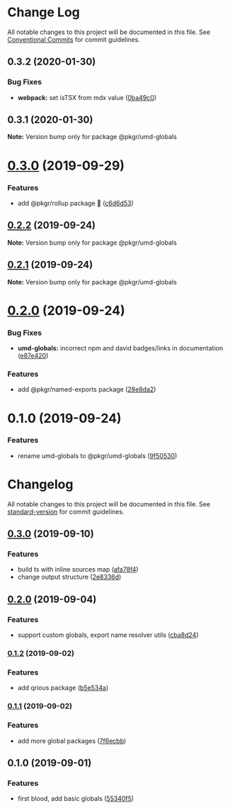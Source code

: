 # Change Log

All notable changes to this project will be documented in this file.
See [Conventional Commits](https://conventionalcommits.org) for commit guidelines.

## 0.3.2 (2020-01-30)


### Bug Fixes

* **webpack:** set isTSX from mdx value ([0ba49c0](https://github.com/rx-ts/pkgr/commit/0ba49c0e2a553e02afb62e6b655b9d90eb514cba))





## 0.3.1 (2020-01-30)

**Note:** Version bump only for package @pkgr/umd-globals





# [0.3.0](https://github.com/rx-ts/pkgr/compare/@pkgr/umd-globals@0.2.2...@pkgr/umd-globals@0.3.0) (2019-09-29)


### Features

* add @pkgr/rollup package :tada: ([c6d6d53](https://github.com/rx-ts/pkgr/commit/c6d6d53))





## [0.2.2](https://github.com/rx-ts/pkgr/compare/@pkgr/umd-globals@0.2.1...@pkgr/umd-globals@0.2.2) (2019-09-24)

**Note:** Version bump only for package @pkgr/umd-globals





## [0.2.1](https://github.com/rx-ts/pkgr/compare/@pkgr/umd-globals@0.2.0...@pkgr/umd-globals@0.2.1) (2019-09-24)

**Note:** Version bump only for package @pkgr/umd-globals





# [0.2.0](https://github.com/rx-ts/pkgr/compare/@pkgr/umd-globals@0.1.0...@pkgr/umd-globals@0.2.0) (2019-09-24)


### Bug Fixes

* **umd-globals:** incorrect npm and david badges/links in documentation ([e87e420](https://github.com/rx-ts/pkgr/commit/e87e420))


### Features

* add @pkgr/named-exports package ([28e8da2](https://github.com/rx-ts/pkgr/commit/28e8da2))





# 0.1.0 (2019-09-24)


### Features

* rename umd-globals to @pkgr/umd-globals ([9f50530](https://github.com/rx-ts/pkgr/commit/9f50530))





# Changelog

All notable changes to this project will be documented in this file. See [standard-version](https://github.com/conventional-changelog/standard-version) for commit guidelines.

## [0.3.0](https://github.com/JounQin/umd-globals/compare/v0.2.0...v0.3.0) (2019-09-10)

### Features

- build ts with inline sources map ([afa78f4](https://github.com/JounQin/umd-globals/commit/afa78f4))
- change output structure ([2e8336d](https://github.com/JounQin/umd-globals/commit/2e8336d))

## [0.2.0](https://github.com/JounQin/umd-globals/compare/v0.1.2...v0.2.0) (2019-09-04)

### Features

- support custom globals, export name resolver utils ([cba8d24](https://github.com/JounQin/umd-globals/commit/cba8d24))

### [0.1.2](https://github.com/JounQin/umd-globals/compare/v0.1.1...v0.1.2) (2019-09-02)

### Features

- add qrious package ([b5e534a](https://github.com/JounQin/umd-globals/commit/b5e534a))

### [0.1.1](https://github.com/JounQin/umd-globals/compare/v0.1.0...v0.1.1) (2019-09-02)

### Features

- add more global packages ([7f6ecbb](https://github.com/JounQin/umd-globals/commit/7f6ecbb))

## 0.1.0 (2019-09-01)

### Features

- first blood, add basic globals ([55340f5](https://github.com/JounQin/umd-globals/commit/55340f5))
